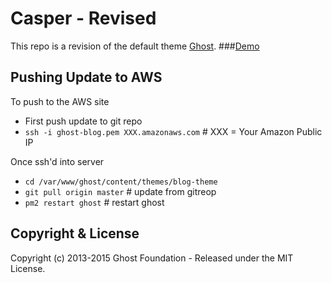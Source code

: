 # Casper - Revised

This repo is a revision of the default theme [Ghost](http://github.com/tryghost/ghost/).
###[Demo](http://chrisdemeke.com/)

## Pushing Update to AWS

To push to the AWS site
- First push update to git repo
- `ssh -i ghost-blog.pem XXX.amazonaws.com`  # XXX = Your Amazon Public IP

Once ssh'd into server 
- `cd /var/www/ghost/content/themes/blog-theme`
- `git pull origin master` # update from gitreop
- `pm2 restart ghost` # restart ghost


## Copyright & License

Copyright (c) 2013-2015 Ghost Foundation - Released under the MIT License.
